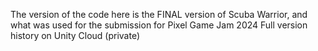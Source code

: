 The version of the code here is the FINAL version of Scuba Warrior, and what was used for the submission for Pixel Game Jam 2024
Full version history on Unity Cloud (private)

